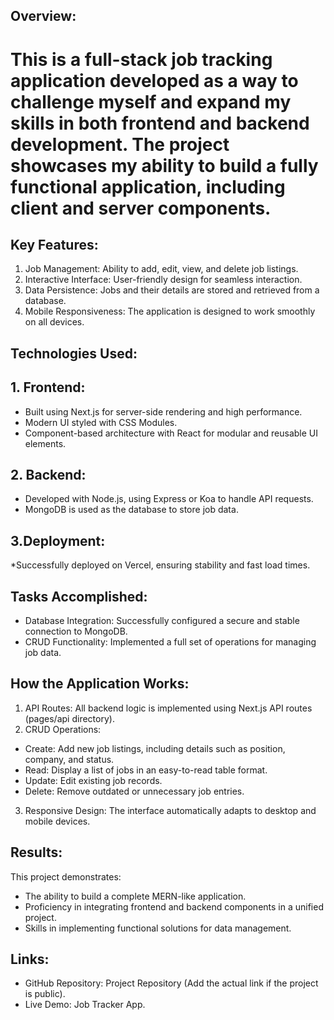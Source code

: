 ## Overview:
# This is a full-stack job tracking application developed as a way to challenge myself and expand my skills in both frontend and backend development. The project showcases my ability to build a fully functional application, including client and server components.

## Key Features:
1. Job Management: Ability to add, edit, view, and delete job listings.
2. Interactive Interface: User-friendly design for seamless interaction.
3. Data Persistence: Jobs and their details are stored and retrieved from a database.
4. Mobile Responsiveness: The application is designed to work smoothly on all devices.

## Technologies Used:

## 1. Frontend:
* Built using Next.js for server-side rendering and high performance.
* Modern UI styled with CSS Modules.
* Component-based architecture with React for modular and reusable UI elements.

## 2. Backend:
* Developed with Node.js, using Express or Koa to handle API requests.
* MongoDB is used as the database to store job data.
  
## 3.Deployment:
*Successfully deployed on Vercel, ensuring stability and fast load times.

## Tasks Accomplished:
* Database Integration: Successfully configured a secure and stable connection to MongoDB.
* CRUD Functionality: Implemented a full set of operations for managing job data.

## How the Application Works:
1. API Routes: All backend logic is implemented using Next.js API routes (pages/api directory).
2. CRUD Operations:
* Create: Add new job listings, including details such as position, company, and status.
* Read: Display a list of jobs in an easy-to-read table format.
* Update: Edit existing job records.
* Delete: Remove outdated or unnecessary job entries.
3. Responsive Design: The interface automatically adapts to desktop and mobile devices.
  
## Results:
This project demonstrates:
* The ability to build a complete MERN-like application.
* Proficiency in integrating frontend and backend components in a unified project.
* Skills in implementing functional solutions for data management.

## Links:
* GitHub Repository: Project Repository (Add the actual link if the project is public).
* Live Demo: Job Tracker App.
